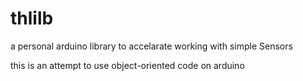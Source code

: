 # thlilb
a personal arduino library to accelarate working with simple Sensors 

this is an attempt to use object-oriented code on arduino